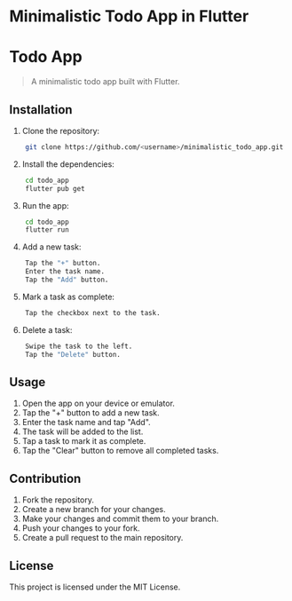 # Minimalistic Todo App in Flutter

# Todo App

> A minimalistic todo app built with Flutter.

## Installation

1. Clone the repository:
```bash
    git clone https://github.com/<username>/minimalistic_todo_app.git
```

2. Install the dependencies:

```bash
    cd todo_app
    flutter pub get
```

3. Run the app:

```bash
    cd todo_app
    flutter run
```

4. Add a new task:

```bash
    Tap the "+" button.
    Enter the task name.
    Tap the "Add" button.
```

5. Mark a task as complete:

```bash
    Tap the checkbox next to the task.
```

6. Delete a task:

```bash
    Swipe the task to the left.
    Tap the "Delete" button.
```

## Usage

1. Open the app
 on your device or emulator.
2. Tap the "+" button to add a new task.
3. Enter the task name and tap "Add".
4. The task will be added to the list.
5. Tap a task to mark it as complete.
6. Tap the "Clear" button to remove all completed tasks.

## Contribution

1. Fork the repository.
2. Create a new branch for your changes.
3. Make your changes and commit them to your branch.
4. Push your changes to your fork.
5. Create a pull request to the main repository.

## License

This project is licensed under the MIT License.
